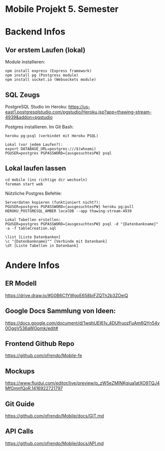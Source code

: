 Mobile Projekt 5. Semester
======

# Backend Infos
## Vor erstem Laufen (lokal)
Module installieren:
```
npm install express (Express framework)
npm install pg (Postgress module)
npm install socket.io (Websockets module)
```

## SQL Zeugs
PostgreSQL Studio im Heroku:
https://us-east1.postgresqlstudio.com/pgstudio/Heroku.jsp?app=thawing-stream-4939&addon=pgstudio

Postgres installieren. Im Git Bash:
```
heroku pg:psql (verbindet mit Heroku PSQL)

Lokal (vor jedem Laufen?):
export DATABASE_URL=postgres:///$(whoami)
PGUSER=postgres PGPASSWORD={ausgesuchtesPW} psql
```

## Lokal laufen lassen
```
cd mobile (ins richtige dir wechseln)
foreman start web
```

Nützliche Postgres Befehle:
```
Serverdaten kopieren (funktioniert nicht?):
PGUSER=postgres PGPASSWORD={ausgesuchtesPW} heroku pg:pull HEROKU_POSTGRESQL_AMBER localDB --app thawing-stream-4939

Lokal Tabellen erstellen:
PGUSER=postgres PGPASSWORD={ausgesuchtesPW} psql -d "{Datenbankname}" -a -f tableCreation.sql 

\list [Liste Datenbanken]
\c "{Datenbankname}"" [Verbinde mit Datenbank]
\dt [Liste Tabellen in Datenbank]
```

# Andere Infos 
## ER Modell
https://drive.draw.io/#G0B6C1YWgoE658bjFZQTh2b3ZOejQ

## Google Docs Sammlung von Ideen:
https://docs.google.com/document/d/1wqhUEl61v_4DUfruozFuAm6QYn54y0OggV536aWGpmk/edit#

## Frontend Github Repo
https://github.com/ofrendo/Mobile-fe

## Mockups
https://www.fluidui.com/editor/live/preview/p_zW5eZMINKgiua1atXO9TQJ4MfGmnfQoR.1416922721797

## Git Guide
https://github.com/ofrendo/Mobile/docs/GIT.md

## API Calls
https://github.com/ofrendo/Mobile/docs/API.md